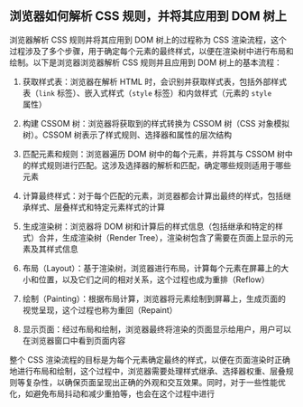 ## 浏览器如何解析 CSS 规则，并将其应用到 DOM 树上

浏览器解析 CSS 规则并将其应用到 DOM 树上的过程称为 CSS 渲染流程，这个过程涉及了多个步骤，用于确定每个元素的最终样式，以便在渲染树中进行布局和绘制。以下是浏览器浏览器解析 CSS 规则并且应用到 DOM 树上的基本流程：

1. 获取样式表：浏览器在解析 HTML 时，会识别并获取样式表，包括外部样式表（`link` 标签）、嵌入式样式（`style` 标签）和内敛样式（元素的 `style` 属性）

2. 构建 CSSOM 树：浏览器将获取到的样式转换为 CSSOM 树（CSS 对象模拟树）。CSSOM 树表示了样式规则、选择器和属性的层次结构

3. 匹配元素和规则：浏览器遍历 DOM 树中的每个元素，并将其与 CSSOM 树中的样式规则进行匹配。这涉及选择器的解析和匹配，确定哪些规则适用于哪些元素

4. 计算最终样式：对于每个匹配的元素，浏览器都会计算出最终的样式，包括继承样式、层叠样式和特定元素样式的计算

5. 生成渲染树：浏览器将 DOM 树和计算后的样式信息（包括继承和特定的样式）合并，生成渲染树（Render Tree），渲染树包含了需要在页面上显示的元素及其样式信息

6. 布局（Layout）：基于渲染树，浏览器进行布局，计算每个元素在屏幕上的大小和位置，以及它们之间的相对关系，这个过程也成为重排（Reflow）

7. 绘制（Painting）：根据布局计算，浏览器将元素绘制到屏幕上，生成页面的视觉呈现，这个过程也称为重回（Repaint）

8. 显示页面：经过布局和绘制，浏览器最终将渲染的页面显示给用户，用户可以在浏览器窗口中看到页面内容

整个 CSS 渲染流程的目标是为每个元素确定最终的样式，以便在页面渲染时正确地进行布局和绘制，这个过程中，浏览器需要处理样式继承、选择器权重、层叠规则等复杂性，以确保页面呈现出正确的外观和交互效果。同时，对于一些性能优化，如避免布局抖动和减少重拍等，也会在这个过程中进行

